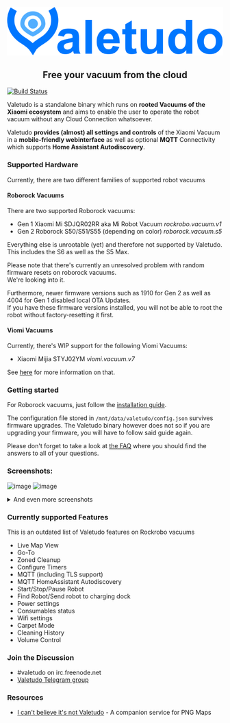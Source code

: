 <div align="center">
    <img src="https://github.com/Hypfer/Valetudo/blob/master/assets/logo/valetudo_logo_with_name.svg" width="800" alt="valetudo">
    <p align="center"><h2>Free your vacuum from the cloud</h2></p>
</div>

[![Build Status](https://travis-ci.com/Hypfer/Valetudo.svg?branch=master)](https://travis-ci.com/Hypfer/Valetudo)

Valetudo is a standalone binary which runs on **rooted Vacuums of the Xiaomi ecosystem** and aims to enable the user to operate the robot vacuum without any Cloud Connection whatsoever.

Valetudo **provides (almost) all settings and controls** of the Xiaomi Vacuum in a **mobile-friendly webinterface** as well as optional **MQTT** Connectivity which supports **Home Assistant Autodiscovery**.

### Supported Hardware
Currently, there are two different families of supported robot vacuums

#### Roborock Vacuums
There are two supported Roborock vacuums:
* Gen 1 Xiaomi Mi SDJQR02RR aka Mi Robot Vacuum *rockrobo.vacuum.v1*
* Gen 2 Roborock S50/S51/S55 (depending on color) *roborock.vacuum.s5*

Everything else is unrootable (yet) and therefore not supported by Valetudo.<br/>
This includes the S6 as well as the S5 Max.

Please note that there's currently an unresolved problem with random firmware resets on roborock vacuums.<br/>
We're looking into it.

Furthermore, newer firmware versions such as 1910 for Gen 2 as well as 4004 for Gen 1 disabled local OTA Updates.<br/>
If you have these firmware versions installed, you will not be able to root the robot without factory-resetting it first.

#### Viomi Vacuums
Currently, there's WIP support for the following Viomi Vacuums:
* Xiaomi Mijia STYJ02YM *viomi.vacuum.v7*

See [here](./viomi_instructions.md) for more information on that.


### Getting started
For Roborock vacuums, just follow the [installation guide](https://hypfer.github.io/Valetudo/pages/roborock.html).

The configuration file stored in `/mnt/data/valetudo/config.json` survives firmware upgrades.
The Valetudo binary however does not so if you are upgrading your firmware, you will have to follow said guide again.

Please don't forget to take a look at [the FAQ](https://hypfer.github.io/Valetudo/pages/faq.html) where you should find the answers to all of your questions.

### Screenshots:
![image](https://user-images.githubusercontent.com/974410/55658091-bc0f3880-57fc-11e9-8840-3e88186d5f56.png)
![image](https://user-images.githubusercontent.com/974410/55658093-be719280-57fc-11e9-97f2-e2a51120bace.png)
<details><summary>And even more screenshots</summary>
<p>
<img src="https://user-images.githubusercontent.com/974410/55658098-c16c8300-57fc-11e9-9a72-9d702be19482.png" />
<img src="https://user-images.githubusercontent.com/974410/55658101-c4677380-57fc-11e9-93dd-0551be98b047.png" />
<img src="https://user-images.githubusercontent.com/974410/55658077-abf75900-57fc-11e9-91c6-9f35f596f773.png" />
<img src="https://user-images.githubusercontent.com/974410/55658114-cd584500-57fc-11e9-9e01-1ff3c1bcde80.png" />
<img src="https://user-images.githubusercontent.com/974410/55658120-d47f5300-57fc-11e9-913c-10bc5f8288c4.png" />
<img src="https://user-images.githubusercontent.com/974410/55658162-fa0c5c80-57fc-11e9-93a0-e67e977c3151.png" />
<img src="https://user-images.githubusercontent.com/974410/55658169-009ad400-57fd-11e9-9955-856c75054da0.png" />
<img src="https://user-images.githubusercontent.com/974410/55658203-1a3c1b80-57fd-11e9-8fb2-25cfc1fad4a9.png" />
<img src="https://user-images.githubusercontent.com/974410/55658219-29bb6480-57fd-11e9-8a66-0d00739c9359.png" />
</p>
</details>

### Currently supported Features
This is an outdated list of Valetudo features on Rockrobo vacuums

* Live Map View
* Go-To
* Zoned Cleanup
* Configure Timers
* MQTT (including TLS support)
* MQTT HomeAssistant Autodiscovery
* Start/Stop/Pause Robot
* Find Robot/Send robot to charging dock
* Power settings
* Consumables status
* Wifi settings
* Carpet Mode
* Cleaning History
* Volume Control


### Join the Discussion
* #valetudo on irc.freenode.net
* [Valetudo Telegram group](https://t.me/joinchat/AR1z8xOGJQwkApTulyBx1w)

### Resources
* [I can't believe it's not Valetudo](https://github.com/Hypfer/ICantBelieveItsNotValetudo) - A companion service for PNG Maps
